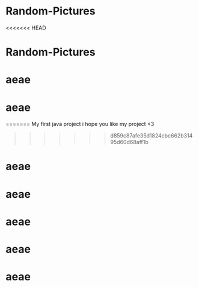 # Random-Pictures
<<<<<<< HEAD
# Random-Pictures
# aeae
# aeae
=======
My first java project i hope you like my project <3
>>>>>>> d859c87afe35d1824cbc662b31495d60d68aff1b
# aeae
# aeae
# aeae
# aeae
# aeae
